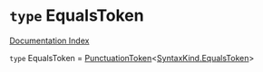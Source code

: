 # `type` EqualsToken

[Documentation Index](../README.md)

`type` EqualsToken = [PunctuationToken](../interface.PunctuationToken/README.md)\<[SyntaxKind.EqualsToken](../enum.SyntaxKind/README.md#equalstoken--64)>